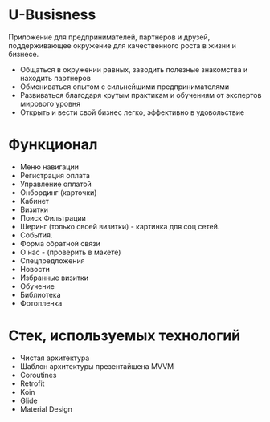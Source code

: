 # U-Busisness
Приложение для  предпринимателей, партнеров и друзей, поддерживающее окружение для качественного роста в жизни и бизнесе.
- Общаться в окружении равных, заводить полезные знакомства и находить партнеров
- Обмениваться опытом с сильнейшими предпринимателями
- Развиваться благодаря крутым практикам и обучениям от экспертов мирового уровня
- Открыть и вести свой бизнес легко, эффективно в удовольствие

# Функционал
- Меню навигации
- Регистрация оплата
- Управление оплатой
- Онбординг (карточки)
- Кабинет
- Визитки
- Поиск Фильтрации
- Шеринг (только своей визитки) - картинка для соц сетей.
- События. 
- Форма обратной связи
- О нас - (проверить в макете) 
- Спецпредложения 
- Новости
- Избранные визитки
- Обучение
- Библиотека
- Фотопленка

# Стек, используемых технологий
- Чистая архитектура
- Шаблон архитектуры презентайшена MVVM
- Coroutines
- Retrofit
- Koin
- Glide
- Material Design
